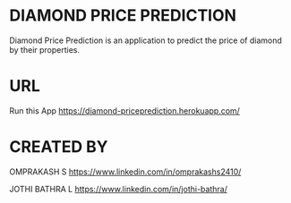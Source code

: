 # DIAMOND PRICE PREDICTION
Diamond Price Prediction is an application to predict the price of diamond by their properties.

# URL
Run this App https://diamond-priceprediction.herokuapp.com/

# CREATED BY
OMPRAKASH S https://www.linkedin.com/in/omprakashs2410/

JOTHI BATHRA L https://www.linkedin.com/in/jothi-bathra/

